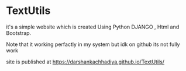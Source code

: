 # TextUtils

it's a simple website which is created Using Python DJANGO , Html and Bootstrap.

Note that it working perfactly in my system but idk on github its not fully work

site is published at https://darshankachhadiya.github.io/TextUtils/
